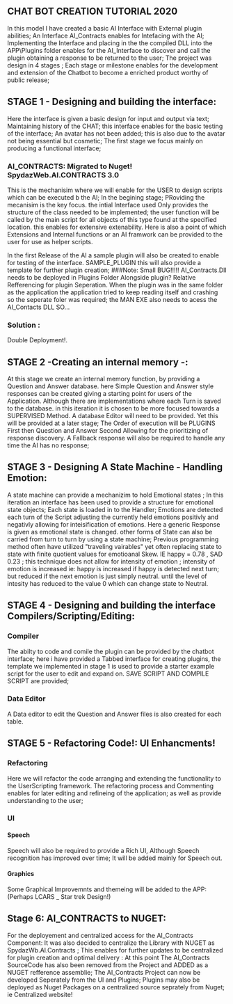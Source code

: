 ## CHAT BOT CREATION TUTORIAL 2020

In this model I have created a basic AI Interface with External plugin abilities; An Interface AI_Contracts enables for Intefacing with the AI; Implementing the Interface and placing in the the compiled DLL into the APP\Plugins folder enables for the AI_Interface to discover and call the plugin obtaining a response to be returned to the user; The project was design in 4 stages ; Each stage or milestone enables for the development and extension of the Chatbot to become a enriched product worthy of public release; 

## STAGE 1 - Designing and building the interface:

Here the interface is given a basic design for input and output via text; 
Maintaining history of the CHAT; this interface enables for the basic testing of the interface; An avatar has not been added; this is also due to the avatar not being essential but cosmetic; The first stage we focus mainly on producing a functional interface;

### AI_CONTRACTS: Migrated to Nuget! SpydazWeb.AI.CONTRACTS 3.0
This is the mechanisim where we will enable for the USER to design scripts which can be executed b the AI; In the begining stage; PRoviding the mecanisim is the key focus. the intial Interface used Only provides the structure of the class needed to be implemented; the user function will be called by the main script for all objects of this type found at the specified location. this enables for extensive extenability. Here is also a point of which Extensions and Internal functions or an AI framwork can be provided to the user for use as helper scripts.

In the first Release of the AI a sample plugin will also be created to enable for testing of the interface. SAMPLE_PLUGIN this will also provide a template for further plugin creation; 
###Note: Small BUG!!!!!
 AI_Contracts.Dll needs to be deployed in Plugins Folder Alongside plugin? Relative Refferencing for plugin Seperation. When the plugin was in the same folder as the application the application tried to keep reading itself and crashing so the seperate foler was required; the MAN EXE also needs to acess the AI_Contacts DLL SO... 
### Solution :
Double Deployment!. 

## STAGE 2 -Creating an internal memory -:
At this stage we create an internal memory function, by providing a Question and Answer database. here Simple Question and Answer style responses can be created giving a starting point for users of the Application. Although there are implementations where each Turn is saved to the database. in this iteration it is chosen to be more focused towards a SUPERVISED Method. A database Editor will need to be provided. Yet this will be provided at a later stage; The Order of execution will be PLUGINS First then Question and Answer Second Allowing for the prioritizing of response discovery.  A Fallback response will also be required to handle any time the AI has no response;

## STAGE 3 - Designing A State Machine - Handling Emotion:
A state machine can provide a mechanizim to hold Emotional states ; In this iteration an interface has been used to provide a structure for emotional state objects; Each state is loaded in to the Handler; Emotions are detected each turn of the Script adjusting the currently held emotions positivly and negativly allowing for inteisification of emotions. Here a generic Response is given as emotional state is changed.  other forms of State can also be carried from turn to turn by using a state machine; Previous programming method often have utilized "traveling vairables" yet often replacing state to state with finite quotient values for emotioanal Skew. IE happy = 0.78 , SAD 0.23 ; this technique does not allow for intensity of emotion ; intensity of emotion is increased ie: happy is increased if happy is detected next turn; but reduced if the next emotion is just simply neutral. until the level of intesity has reduced to the value 0 which can change state to Neutral. 

## STAGE 4 - Designing and building the interface Compilers/Scripting/Editing:
### Compiler
The abilty to code and comile the plugin can be provided by the chatbot interface; here i have provided a Tabbed interface for creating plugins, the template we implemented in stage 1 is used to provide a starter example script for the user to edit and expand on. SAVE SCRIPT AND COMPILE SCRIPT are provided; 
### Data Editor
A Data editor to edit the Question and Answer files is also created for each table.


## STAGE 5 - Refactoring Code!: UI Enhancments!
### Refactoring
Here we will refactor the code arranging and extending the functionality to the UserScripting framework. 
The refactoring process and Commenting enables for later editing and refineing of the application; as well as provide understanding to the user; 
### UI
#### Speech
Speech will also be required to provide a Rich UI, Although Speech recognition has improved over time; It will be added mainly for Speech out. 
#### Graphics
Some Graphical Improvemnts and themeing will be added to the APP: (Perhaps LCARS _ Star trek Design!)

## Stage 6: AI_CONTRACTS to NUGET:
For the deployement and centralized access for the AI_Contracts Component: It was also decided to centralize the Library with NUGET as SpydazWb.AI.Contracts ; This enables for further updates to be centralized for plugin creation and optimal delivery :
At this point The AI_Contracts SourceCode has also been removed from the Project and ADDED as a NUGET refference assemblie; 
The AI_Contracts Project can now be developed Seperately from the UI and Plugins; Plugins may also be deployed as Nuget Packages on a centralized source seprately from Nuget; ie Centralized website!



